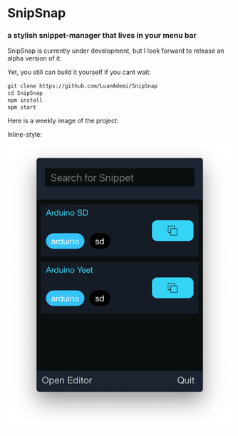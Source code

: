 # SnipSnap 

###  a stylish snippet-manager that lives in your menu bar



SnipSnap is currently under development, but I look forward to release an alpha version of it.

Yet, you still can build it yourself if you cant wait:

```shell
git clone https://github.com/LuanAdemi/SnipSnap
cd SnipSnap
npm install
npm start
```

Here is a weekly image of the project:

Inline-style: 
![alt text](https://github.com/LuanAdemi/SnipSnap/raw/master/README/weekly_image.png "Weekly Image")



